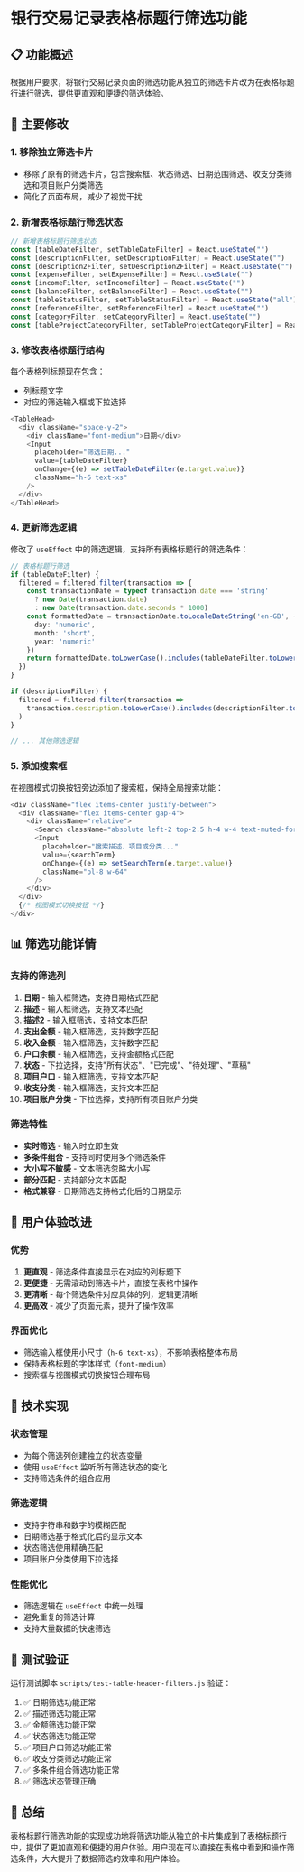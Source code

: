 # 银行交易记录表格标题行筛选功能

## 📋 功能概述

根据用户要求，将银行交易记录页面的筛选功能从独立的筛选卡片改为在表格标题行进行筛选，提供更直观和便捷的筛选体验。

## 🔄 主要修改

### 1. 移除独立筛选卡片
- 移除了原有的筛选卡片，包含搜索框、状态筛选、日期范围筛选、收支分类筛选和项目账户分类筛选
- 简化了页面布局，减少了视觉干扰

### 2. 新增表格标题行筛选状态
```typescript
// 新增表格标题行筛选状态
const [tableDateFilter, setTableDateFilter] = React.useState("")
const [descriptionFilter, setDescriptionFilter] = React.useState("")
const [description2Filter, setDescription2Filter] = React.useState("")
const [expenseFilter, setExpenseFilter] = React.useState("")
const [incomeFilter, setIncomeFilter] = React.useState("")
const [balanceFilter, setBalanceFilter] = React.useState("")
const [tableStatusFilter, setTableStatusFilter] = React.useState("all")
const [referenceFilter, setReferenceFilter] = React.useState("")
const [categoryFilter, setCategoryFilter] = React.useState("")
const [tableProjectCategoryFilter, setTableProjectCategoryFilter] = React.useState("all")
```

### 3. 修改表格标题行结构
每个表格列标题现在包含：
- 列标题文字
- 对应的筛选输入框或下拉选择

```typescript
<TableHead>
  <div className="space-y-2">
    <div className="font-medium">日期</div>
    <Input
      placeholder="筛选日期..."
      value={tableDateFilter}
      onChange={(e) => setTableDateFilter(e.target.value)}
      className="h-6 text-xs"
    />
  </div>
</TableHead>
```

### 4. 更新筛选逻辑
修改了 `useEffect` 中的筛选逻辑，支持所有表格标题行的筛选条件：

```typescript
// 表格标题行筛选
if (tableDateFilter) {
  filtered = filtered.filter(transaction => {
    const transactionDate = typeof transaction.date === 'string' 
      ? new Date(transaction.date) 
      : new Date(transaction.date.seconds * 1000)
    const formattedDate = transactionDate.toLocaleDateString('en-GB', {
      day: 'numeric',
      month: 'short',
      year: 'numeric'
    })
    return formattedDate.toLowerCase().includes(tableDateFilter.toLowerCase())
  })
}

if (descriptionFilter) {
  filtered = filtered.filter(transaction => 
    transaction.description.toLowerCase().includes(descriptionFilter.toLowerCase())
  )
}

// ... 其他筛选逻辑
```

### 5. 添加搜索框
在视图模式切换按钮旁边添加了搜索框，保持全局搜索功能：

```typescript
<div className="flex items-center justify-between">
  <div className="flex items-center gap-4">
    <div className="relative">
      <Search className="absolute left-2 top-2.5 h-4 w-4 text-muted-foreground" />
      <Input
        placeholder="搜索描述、项目或分类..."
        value={searchTerm}
        onChange={(e) => setSearchTerm(e.target.value)}
        className="pl-8 w-64"
      />
    </div>
  </div>
  {/* 视图模式切换按钮 */}
</div>
```

## 📊 筛选功能详情

### 支持的筛选列
1. **日期** - 输入框筛选，支持日期格式匹配
2. **描述** - 输入框筛选，支持文本匹配
3. **描述2** - 输入框筛选，支持文本匹配
4. **支出金额** - 输入框筛选，支持数字匹配
5. **收入金额** - 输入框筛选，支持数字匹配
6. **户口余额** - 输入框筛选，支持金额格式匹配
7. **状态** - 下拉选择，支持"所有状态"、"已完成"、"待处理"、"草稿"
8. **项目户口** - 输入框筛选，支持文本匹配
9. **收支分类** - 输入框筛选，支持文本匹配
10. **项目账户分类** - 下拉选择，支持所有项目账户分类

### 筛选特性
- **实时筛选** - 输入时立即生效
- **多条件组合** - 支持同时使用多个筛选条件
- **大小写不敏感** - 文本筛选忽略大小写
- **部分匹配** - 支持部分文本匹配
- **格式兼容** - 日期筛选支持格式化后的日期显示

## 🎯 用户体验改进

### 优势
1. **更直观** - 筛选条件直接显示在对应的列标题下
2. **更便捷** - 无需滚动到筛选卡片，直接在表格中操作
3. **更清晰** - 每个筛选条件对应具体的列，逻辑更清晰
4. **更高效** - 减少了页面元素，提升了操作效率

### 界面优化
- 筛选输入框使用小尺寸（`h-6 text-xs`），不影响表格整体布局
- 保持表格标题的字体样式（`font-medium`）
- 搜索框与视图模式切换按钮合理布局

## 🔧 技术实现

### 状态管理
- 为每个筛选列创建独立的状态变量
- 使用 `useEffect` 监听所有筛选状态的变化
- 支持筛选条件的组合应用

### 筛选逻辑
- 支持字符串和数字的模糊匹配
- 日期筛选基于格式化后的显示文本
- 状态筛选使用精确匹配
- 项目账户分类使用下拉选择

### 性能优化
- 筛选逻辑在 `useEffect` 中统一处理
- 避免重复的筛选计算
- 支持大量数据的快速筛选

## 📝 测试验证

运行测试脚本 `scripts/test-table-header-filters.js` 验证：

1. ✅ 日期筛选功能正常
2. ✅ 描述筛选功能正常
3. ✅ 金额筛选功能正常
4. ✅ 状态筛选功能正常
5. ✅ 项目户口筛选功能正常
6. ✅ 收支分类筛选功能正常
7. ✅ 多条件组合筛选功能正常
8. ✅ 筛选状态管理正确

## 🎉 总结

表格标题行筛选功能的实现成功地将筛选功能从独立的卡片集成到了表格标题行中，提供了更加直观和便捷的用户体验。用户现在可以直接在表格中看到和操作筛选条件，大大提升了数据筛选的效率和用户体验。 